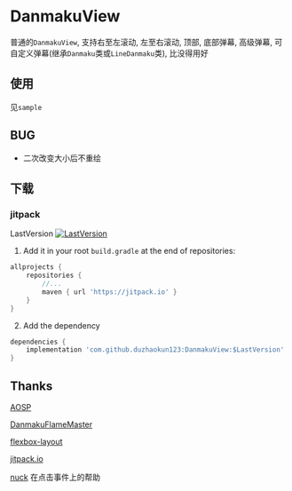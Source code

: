 # DanmakuView

普通的`DanmakuView`, 支持右至左滚动, 左至右滚动, 顶部, 底部弹幕, 高级弹幕, 可自定义弹幕(继承`Danmaku`类或`LineDanmaku`类), 比没得用好

## 使用

见`sample`

## BUG
- 二次改变大小后不重绘

## 下载

### jitpack

LastVersion [![LastVersion](https://jitpack.io/v/duzhaokun123/DanmakuView.svg?style=flat-square)](https://jitpack.io/#duzhaokun123/DanmakuView)                                                                                        

1. Add it in your root `build.gradle` at the end of repositories:
```groovy
allprojects {
    repositories {
        //...
        maven { url 'https://jitpack.io' }
    }
}
```

2. Add the dependency
```groovy
dependencies {
    implementation 'com.github.duzhaokun123:DanmakuView:$LastVersion'
}
```

## Thanks

[AOSP](https://source.android.com)

[DanmakuFlameMaster](https://github.com/bilibili/DanmakuFlameMaster)

[flexbox-layout](https://github.com/google/flexbox-layout)

[jitpack.io](https://jitpack.io)

[nuck](https://github.com/nukc) 在点击事件上的帮助
